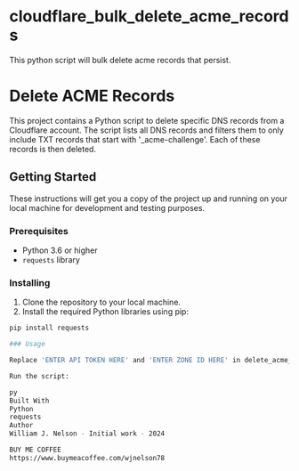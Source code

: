 # cloudflare_bulk_delete_acme_records
This python script will bulk delete acme records that persist.

# Delete ACME Records

This project contains a Python script to delete specific DNS records from a Cloudflare account. The script lists all DNS records and filters them to only include TXT records that start with '_acme-challenge'. Each of these records is then deleted.

## Getting Started

These instructions will get you a copy of the project up and running on your local machine for development and testing purposes.

### Prerequisites

- Python 3.6 or higher
- `requests` library

### Installing

1. Clone the repository to your local machine.
2. Install the required Python libraries using pip:

```bash
pip install requests

### Usage

Replace 'ENTER API TOKEN HERE' and 'ENTER ZONE ID HERE' in delete_acme_records.py with your actual API token and Zone ID.

Run the script:

py
Built With
Python
requests
Author
William J. Nelson - Initial work - 2024

BUY ME COFFEE
https://www.buymeacoffee.com/wjnelson78

